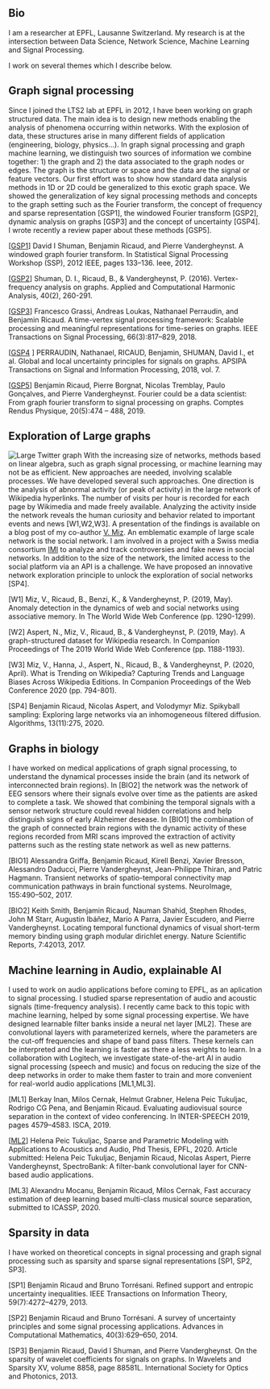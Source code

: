 ## Bio

I am a researcher at EPFL, Lausanne Switzerland. My research is at the intersection between Data Science, Network Science, Machine Learning and Signal Processing. 

I work on several themes which I describe below. 

## Graph signal processing
Since I joined the LTS2 lab at EPFL in 2012, I have been working on graph structured data. The main idea is to design new methods enabling the analysis of phenomena occurring within networks. With the explosion of data, these structures arise in many different fields of application (engineering, biology, physics...). In graph signal processing and graph machine learning,  we distinguish two sources of information we combine together: 1) the graph and 2) the data associated to the graph nodes or edges. The graph is the structure or space and the data are the signal or feature vectors. Our first effort was to show how standard data analysis methods in 1D or 2D could be generalized to this exotic graph space. We showed the generalization of key signal processing methods and concepts to the graph setting such as the Fourier transform, the concept of frequency and sparse representation [GSP1], the windowed Fourier transform [GSP2], dynamic analysis on graphs [GSP3] and the concept of uncertainty [GSP4]. I wrote recently a review paper about these methods [GSP5]. 

[[GSP1](https://documents.epfl.ch/users/s/sh/shuman/www/Papers/Conference/Shuman_et_al_SSP_2012.pdf)] David I Shuman, Benjamin Ricaud, and Pierre Vandergheynst. A windowed graph fourier transform. In Statistical Signal Processing Workshop (SSP), 2012 IEEE, pages 133–136. Ieee, 2012.

[[GSP2](https://www.sciencedirect.com/science/article/pii/S1063520315000214)] Shuman, D. I., Ricaud, B., & Vandergheynst, P. (2016). Vertex-frequency analysis on graphs. Applied and Computational Harmonic Analysis, 40(2), 260-291.

[[GSP3](https://arxiv.org/abs/1705.02307)] Francesco Grassi, Andreas Loukas, Nathanael Perraudin, and Benjamin Ricaud. A time-vertex signal processing framework: Scalable processing and meaningful representations for time-series on graphs. IEEE Transactions on Signal Processing, 66(3):817–829, 2018.

[[GSP4](https://doi.org/10.1017/ATSIP.2018.2)
] PERRAUDIN, Nathanael, RICAUD, Benjamin, SHUMAN, David I., et al. Global and local uncertainty principles for signals on graphs. APSIPA Transactions on Signal and Information Processing, 2018, vol. 7. 

[[GSP5](https://www.sciencedirect.com/science/article/pii/S1631070519301094)] Benjamin Ricaud, Pierre Borgnat, Nicolas Tremblay, Paulo Gonçalves, and Pierre Vandergheynst. Fourier could be a data scientist: From graph fourier transform to signal processing on graphs. Comptes Rendus Physique, 20(5):474 – 488, 2019.

## Exploration of Large graphs
![Large Twitter graph]({{site.baseurl}}/assets/img/higgs_community_small.jpg)
With the increasing size of networks, methods based on linear algebra, such as graph signal processing, or machine learning may not be as efficient. New approaches are needed, involving scalable processes. We have developed several such approaches. One direction is the analysis of abnormal activity (or peak of activity) in the large network of Wikipedia hyperlinks. The number of visits per hour is recorded for each page by Wikimedia and made freely available. Analyzing the activity inside the network reveals the human curiosity and behavior related to important events and news [W1,W2,W3]. A presentation of the findings is available on a blog post of my co-author [V. Miz](https://miz.space). An emblematic example of large scale network is the social network. I am involved in a project with a Swiss media consortium [IMI](https://www.media-initiative.ch/) to analyze and track controversies and fake news in social networks. In addition to the size of the network, the limited access to the social platform via an API is a challenge. We have proposed an innovative network exploration principle to unlock the exploration of social networks [SP4].

[W1] Miz, V., Ricaud, B., Benzi, K., & Vandergheynst, P. (2019, May). Anomaly detection in the dynamics of web and social networks using associative memory. In The World Wide Web Conference (pp. 1290-1299).

[W2] Aspert, N., Miz, V., Ricaud, B., & Vandergheynst, P. (2019, May). A graph-structured dataset for Wikipedia research. In Companion Proceedings of The 2019 World Wide Web Conference (pp. 1188-1193).

[W3] Miz, V., Hanna, J., Aspert, N., Ricaud, B., & Vandergheynst, P. (2020, April). What is Trending on Wikipedia? Capturing Trends and Language Biases Across Wikipedia Editions. In Companion Proceedings of the Web Conference 2020 (pp. 794-801).

[SP4] Benjamin Ricaud, Nicolas Aspert, and Volodymyr Miz. Spikyball sampling: Exploring large networks via an inhomogeneous filtered diffusion. Algorithms, 13(11):275, 2020.

## Graphs in biology
I have worked on medical applications of graph signal processing, to understand the dynamical processes inside the brain (and its network of interconnected brain regions). In [BIO2] the network was the network of EEG sensors where their signals evolve over time as the patients are asked to complete a task. We showed that combining the temporal signals with a sensor network structure could reveal hidden correlations and help distinguish signs of early Alzheimer desease. In [BIO1] the combination of the graph of connected brain regions with the dynamic activity of these regions recorded from MRI scans improved the extraction of activity patterns such as the resting state network as well as new patterns.

[BIO1] Alessandra Griffa, Benjamin Ricaud, Kirell Benzi, Xavier Bresson, Alessandro Daducci, Pierre Vandergheynst, Jean-Philippe Thiran, and Patric Hagmann. Transient networks of spatio-temporal connectivity map communication pathways in brain functional systems. NeuroImage, 155:490–502, 2017.

[BIO2] Keith Smith, Benjamin Ricaud, Nauman Shahid, Stephen Rhodes, John M Starr, Augustin Ibáñez, Mario A Parra, Javier Escudero, and Pierre Vandergheynst. Locating temporal functional dynamics of visual short-term memory binding using graph modular dirichlet energy. Nature Scientific Reports, 7:42013, 2017.

## Machine learning in Audio, explainable AI
I used to work on audio applications before coming to EPFL, as an aplication to signal processing. I studied sparse representation of audio and acoustic signals (time-frequency analysis). I recently came back to this topic with machine learning, helped by some signal processing expertise. We have designed learnable filter banks inside a neural net layer [ML2]. These are convolutional layers with parameterized kernels, where the parameters are the cut-off frequencies and shape of band pass filters. These kernels can be interpreted and the learning is faster as there a less weights to learn.
In a collaboration with Logitech, we investigate state-of-the-art AI in audio signal processing (speech and music) and focus on reducing the size of the deep networks in order to make them faster to train and more convenient for real-world audio applications [ML1,ML3]. 

[ML1] Berkay Inan, Milos Cernak, Helmut Grabner, Helena Peic Tukuljac, Rodrigo CG Pena, and Benjamin Ricaud. Evaluating audiovisual source separation in the context of video conferencing. In INTER-SPEECH 2019, pages 4579–4583. ISCA, 2019.

[[ML2](https://openreview.net/pdf?id=HyewT1BKvr)] Helena Peic Tukuljac, Sparse and Parametric Modeling with Applications to Acoustics and Audio, Phd Thesis, EPFL, 2020. Article submitted: Helena Peic Tukuljac, Benjamin Ricaud, Nicolas Aspert, Pierre Vandergheynst, SpectroBank: A filter-bank convolutional layer for CNN-based audio applications.

[ML3] Alexandru Mocanu, Benjamin Ricaud, Milos Cernak, Fast accuracy estimation of deep learning based multi-class musical source separation, submitted to ICASSP, 2020.

## Sparsity in data
I have worked on theoretical concepts in signal processing and graph signal processing such as sparsity and sparse signal representations [SP1, SP2, SP3].

[SP1] Benjamin Ricaud and Bruno Torrésani. Refined support and entropic uncertainty inequalities. IEEE Transactions on Information Theory, 59(7):4272–4279, 2013.

[SP2] Benjamin Ricaud and Bruno Torrésani. A survey of uncertainty principles and some signal processing applications. Advances in Computational Mathematics, 40(3):629–650, 2014.

[SP3] Benjamin Ricaud, David I Shuman, and Pierre Vandergheynst. On the sparsity of wavelet coefficients for signals on graphs. In Wavelets and Sparsity XV, volume 8858, page 88581L. International Society for Optics and Photonics, 2013.